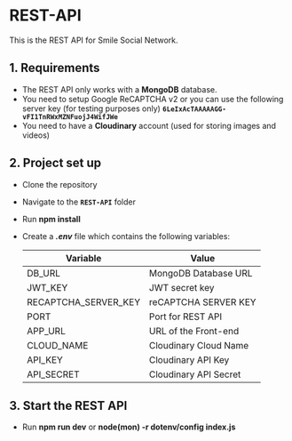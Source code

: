 # REST-API

This is the REST API for Smile Social Network.

## 1. Requirements

- The REST API only works with a **MongoDB** database.
- You need to setup Google ReCAPTCHA v2 or you can use the following server key (for testing purposes only) **`6LeIxAcTAAAAAGG-vFI1TnRWxMZNFuojJ4WifJWe`**
- You need to have a **Cloudinary** account (used for storing images and videos)

## 2. Project set up

- Clone the repository
- Navigate to the **`REST-API`** folder
- Run **npm install**
- Create a **_.env_** file which contains the following variables:

  | Variable             | Value                 |
  | -------------------- | --------------------- |
  | DB_URL               | MongoDB Database URL  |
  | JWT_KEY              | JWT secret key        |
  | RECAPTCHA_SERVER_KEY | reCAPTCHA SERVER KEY  |
  | PORT                 | Port for REST API     |
  | APP_URL              | URL of the Front-end  |
  | CLOUD_NAME           | Cloudinary Cloud Name |
  | API_KEY              | Cloudinary API Key    |
  | API_SECRET           | Cloudinary API Secret |

## 3. Start the REST API

- Run **npm run dev** or **node(mon) -r dotenv/config index.js**
